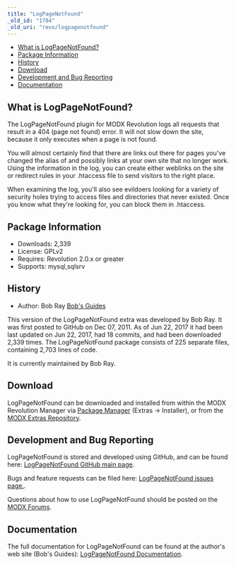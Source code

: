 ```yaml
---
title: "LogPageNotFound"
_old_id: "1784"
_old_uri: "revo/logpagenotfound"
---
```


- [What is LogPageNotFound?](#LogPageNotFound-WhatisLogPageNotFound)
- [Package Information](#LogPageNotFound-Information)
- [History](#LogPageNotFound-History)
- [Download](#LogPageNotFound-Download)
- [Development and Bug Reporting](#LogPageNotFound-DevelopmentandBugReporting)
- [Documentation](#LogPageNotFound-Documentation)
 
## What is LogPageNotFound?

The LogPageNotFound plugin for MODX Revolution logs all requests that result in a 404 (page not found) error. It will not slow down the site, because it only executes when a page is not found.

You will almost certainly find that there are links out there for pages you've changed the alias of and possibly links at your own site that no longer work. Using the information in the log, you can create either weblinks on the site or redirect rules in your .htaccess file to send visitors to the right place.

When examining the log, you'll also see evildoers looking for a variety of security holes trying to access files and directories that never existed. Once you know what they're looking for, you can block them in .htaccess.

## Package Information

- Downloads: 2,339
- License: GPLv2
- Requires: Revolution 2.0.x or greater
- Supports: mysql,sqlsrv

## History

- Author: Bob Ray [Bob's Guides](https://bobsguides.com)

 This version of the LogPageNotFound extra was developed by Bob Ray. It was first posted to GitHub on Dec 07, 2011. As of Jun 22, 2017 it had been last updated on Jun 22, 2017, had 18 commits, and had been downloaded 2,339 times. The LogPageNotFound package consists of 225 separate files, containing 2,703 lines of code.

It is currently maintained by Bob Ray.

## Download

 LogPageNotFound can be downloaded and installed from within the MODX Revolution Manager via [Package Manager](developing-in-modx/advanced-development/package-management "Package Manager") (Extras -> Installer), or from the [MODX Extras Repository](https://modx.com/extras/package/logpagenotfound).

## Development and Bug Reporting 

 LogPageNotFound is stored and developed using GitHub, and can be found here: [LogPageNotFound GitHub main page](https://github.com/BobRay/LogPageNotFound).

 Bugs and feature requests can be filed here: [LogPageNotFound issues page.](https://github.com/BobRay/LogPageNotFound/issues).

Questions about how to use LogPageNotFound should be posted on the [MODX Forums](https://forums.modx.com).

## Documentation

 The full documentation for LogPageNotFound can be found at the author's web site (Bob's Guides): [LogPageNotFound Documentation](https://bobsguides.com/logpagenotfound-tutorial.html).